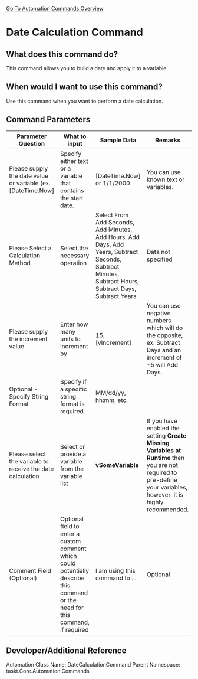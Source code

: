 <!--TITLE: Date Calculation Command -->
<!-- SUBTITLE: a command in the Data Commands group. -->
[Go To Automation Commands Overview](/automation-commands)


# Date Calculation Command


## What does this command do?
This command allows you to build a date and apply it to a variable.


## When would I want to use this command?
Use this command when you want to perform a date calculation.


## Command Parameters
| Parameter Question   	| What to input  	|  Sample Data 	| Remarks  	|
| ---                    | ---               | ---           | ---       |
|Please supply the date value or variable (ex. [DateTime.Now]|Specify either text or a variable that contains the start date.|[DateTime.Now] or 1/1/2000|You can use known text or variables.|
|Please Select a Calculation Method|Select the necessary operation|Select From Add Seconds, Add Minutes, Add Hours, Add Days, Add Years, Subtract Seconds, Subtract Minutes, Subtract Hours, Subtract Days, Subtract Years |Data not specified|
|Please supply the increment value|Enter how many units to increment by|15, [vIncrement]|You can use negative numbers which will do the opposite, ex. Subtract Days and an increment of -5 will Add Days.|
|Optional - Specify String Format|Specify if a specific string format is required.|MM/dd/yy, hh:mm, etc.||
|Please select the variable to receive the date calculation|Select or provide a variable from the variable list|**vSomeVariable**|If you have enabled the setting **Create Missing Variables at Runtime** then you are not required to pre-define your variables, however, it is highly recommended.|
|Comment Field (Optional)|Optional field to enter a custom comment which could potentially describe this command or the need for this command, if required|I am using this command to ...|Optional|


## Developer/Additional Reference
Automation Class Name: DateCalculationCommand
Parent Namespace: taskt.Core.Automation.Commands
